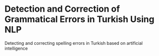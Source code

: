 # Detection and Correction of Grammatical Errors in Turkish Using NLP
 Detecting and correcting spelling errors in Turkish based on artificial intelligence
